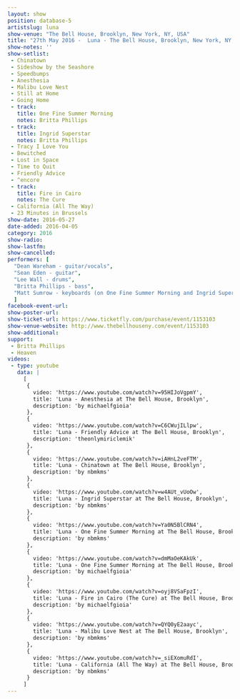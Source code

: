 ```yaml
---
layout: show
position: database-5
artistslug: luna
show-venue: "The Bell House, Brooklyn, New York, NY, USA"
title: "27th May 2016 -  Luna - The Bell House, Brooklyn, New York, NY, USA"
show-notes: ''
show-setlist: 
 - Chinatown
 - Sideshow by the Seashore
 - Speedbumps
 - Anesthesia
 - Malibu Love Nest
 - Still at Home
 - Going Home
 - track:
   title: One Fine Summer Morning
   notes: Britta Phillips
 - track:
   title: Ingrid Superstar
   notes: Britta Phillips
 - Tracy I Love You
 - Bewitched
 - Lost in Space
 - Time to Quit
 - Friendly Advice
 - ^encore
 - track:
   title: Fire in Cairo
   notes: The Cure
 - California (All The Way)
 - 23 Minutes in Brussels
show-date: 2016-05-27
date-added: 2016-04-05
category: 2016
show-radio: 
show-lastfm: 
show-cancelled: 
performers: [
  "Dean Wareham - guitar/vocals",
  "Sean Eden - guitar",
  "Lee Wall - drums",
  "Britta Phillips - bass",
  "Matt Sumrow - keyboards (on One Fine Summer Morning and Ingrid Superstar)"
  ]
facebook-event-url: 
show-poster-url: 
show-ticket-url: https://www.ticketfly.com/purchase/event/1153103
show-venue-website: http://www.thebellhouseny.com/event/1153103
show-additional: 
support:
 - Britta Phillips
 - Heaven
videos:
 - type: youtube
   data: |
     [
      { 
        video: 'https://www.youtube.com/watch?v=95HIJoVgpmY',
        title: 'Luna - Anesthesia at The Bell House, Brooklyn',
        description: 'by michaelfgioia'
      },
      { 
        video: 'https://www.youtube.com/watch?v=C6CWujILlpw',
        title: 'Luna - Friendly Advice at The Bell House, Brooklyn',
        description: 'theonlymiriclemik'
      },
      { 
        video: 'https://www.youtube.com/watch?v=iAHnL2veFTM',
        title: 'Luna - Chinatown at The Bell House, Brooklyn',
        description: 'by nbmkms'
      },
      { 
        video: 'https://www.youtube.com/watch?v=w4AUt_vUoOw',
        title: 'Luna - Ingrid Superstar at The Bell House, Brooklyn',
        description: 'by nbmkms'
      },
      { 
        video: 'https://www.youtube.com/watch?v=Ya0N5BlCRN4',
        title: 'Luna - One Fine Summer Morning at The Bell House, Brooklyn',
        description: 'by nbmkms'
      },
      { 
        video: 'https://www.youtube.com/watch?v=dmMaOeKAkUk',
        title: 'Luna - One Fine Summer Morning at The Bell House, Brooklyn',
        description: 'by michaelfgioia'
      },
      { 
        video: 'https://www.youtube.com/watch?v=oyj8VSaFpzI',
        title: 'Luna - Fire in Cairo (The Cure) at The Bell House, Brooklyn',
        description: 'by michaelfgioia'
      },
      { 
        video: 'https://www.youtube.com/watch?v=QYQ0yE2aayc',
        title: 'Luna - Malibu Love Nest at The Bell House, Brooklyn',
        description: 'by nbmkms'
      },
      { 
        video: 'https://www.youtube.com/watch?v=_siEXomuRdI',
        title: 'Luna - California (All The Way) at The Bell House, Brooklyn',
        description: 'by nbmkms'
      }
     ]
---
```

